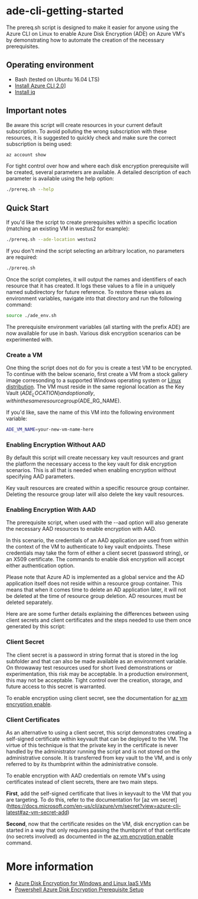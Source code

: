# ade-cli-getting-started

The prereq.sh script is designed to make it easier for anyone using the Azure CLI on Linux to enable Azure Disk Encryption (ADE) on Azure VM's by demonstrating how to automate the creation of the necessary prerequisites.

## Operating environment
* Bash (tested on Ubuntu 16.04 LTS) 
* [Install Azure CLI 2.0](https://docs.microsoft.com/en-us/cli/azure/install-azure-cli?view=azure-cli-latest)]
* [Install jq](https://stedolan.github.io/jq/download/)

## Important notes
Be aware this script will create resources in your current default subscription.  To avoid polluting the wrong subscription with these resources, it is suggested to quickly check and make sure the correct subscription is being used:

```bash
az account show
```
For tight control over how and where each disk encryption prerequisite will be created, several parameters are available.  A detailed description of each parameter is available using the help option:
```bash
./prereq.sh --help 
```

## Quick Start

If you'd like the script to create prerequisites within a specific location (matching an existing VM in westus2 for example):
```bash
./prereq.sh --ade-location westus2
```

If you don't mind the script selecting an arbitrary location, no parameters are required:
```bash
./prereq.sh
```

Once the script completes, it will output the names and identifiers of each resource that it has created.  It logs these values to a file in a uniquely named subdirectory for future reference.  To restore these values as environment variables, navigate into that directory and run the following command:
```bash
source ./ade_env.sh 
```
The prerequisite environment variables (all starting with the prefix ADE) are now available for use in bash.  Various disk encryption scenarios can be experimented with. 

### Create a VM 
One thing the script does not do for you is create a test VM to be encrypted.  To continue with the below scenario, first create a VM from a stock gallery image corresonding to a supported Windows operating system or [Linux distribution](https://docs.microsoft.com/en-us/azure/security/azure-security-disk-encryption-faq#what-linux-distributions-does-azure-disk-encryption-support). The VM must reside in the same regional location as the Key Vault ($ADE_LOCATION) and optionally, within the same resource group ($ADE_RG_NAME).  

If you'd like, save the name of this VM into the following environment variable:
```bash
ADE_VM_NAME=your-new-vm-name-here
```

### Enabling Encryption Without AAD

By default this script will create necessary key vault resources and grant the platform the necessary access to the key vault for disk encryption scenarios.  This is all that is needed when enabling encryption without specifying AAD parameters.

Key vault resources are created within a specific resource group container.  Deleting the resource group later will also delete the key vault resources.  


### Enabling Encryption With AAD 

The prerequisite script, when used with the --aad option will also generate the necessary AAD resources to enable encryption with AAD. 

In this scenario, the credentials of an AAD application are used from within the context of the VM to authenticate to key vault endpoints.  These credentials may take the form of either a client secret (password string), or an X509 certificate.  The commands to enable disk encryption will accept either authentication option.  
 
Please note that Azure AD is implemented as a global service and the AD application itself does not reside within a resource group container.  This means that when it comes time to delete an AD application later, it will not be deleted at the time of resource group deletion.  AD resources must be deleted separately. 

Here are are some further details explaining the differences between using client secrets and client certificates and the steps needed to use them once generated by this script:

### Client Secret 

The client secret is a password in string format that is stored in the log subfolder and that can also be made available as an environment variable. On throwaway test resources used for short lived demonstrations or experimentation, this risk may be acceptable.  In a production environment, this may not be acceptable.  Tight control over the creation, storage, and future access to this secret is warranted.

To enable encryption using client secret, see the documentation for [az vm encryption enable](https://docs.microsoft.com/en-us/cli/azure/vm/encryption?view=azure-cli-latest).

### Client Certificates 
As an alternative to using a client secret, this script demonstrates creating a self-signed certificate within keyvault that can be deployed to the VM.  The virtue of this technique is that the private key in the certificate is never handled by the administrator running the script and is not stored on the administrative console.  It is transferred from key vault to the VM, and is only referred to by its thumbprint within the administrative console. 

To enable encryption with AAD credentials on remote VM's using certificates instead of client secrets, there are two main steps.

**First**, add the self-signed certificate that lives in keyvault to the VM that you are targeting.  To do this, refer to the documentation for [az vm secret] (https://docs.microsoft.com/en-us/cli/azure/vm/secret?view=azure-cli-latest#az-vm-secret-add)

**Second**, now that the certificate resides on the VM, disk encryption can be started in a way that only requires passing the thumbprint of that certificate (no secrets involved) as documented in the [az vm encryption enable](https://docs.microsoft.com/en-us/cli/azure/vm/encryption?view=azure-cli-latest) command.

# More information
* [Azure Disk Encryption for Windows and Linux IaaS VMs](https://azure.microsoft.com/en-us/documentation/articles/azure-security-disk-encryption/)
* [Powershell Azure Disk Encryption Prerequisite Setup](https://github.com/Azure/azure-powershell/blob/dev/src/ResourceManager/Compute/Commands.Compute/Extension/AzureDiskEncryption/Scripts/AzureDiskEncryptionPreRequisiteSetup.ps1)

